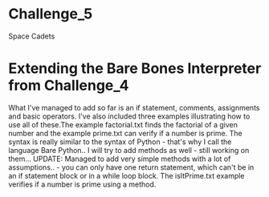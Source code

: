 # Challenge_5
Space Cadets

# Extending the Bare Bones Interpreter from Challenge_4
What I've managed to add so far is an if statement, comments, assignments and basic operators. I've also included three examples illustrating how to use all of these.The example factorial.txt finds the factorial of a given number and the example prime.txt can verify if a number is prime. The syntax is really similar to the syntax of Python - that's why I call the language Bare Python.. I will try to add methods as well - still working on them... 
UPDATE: Managed to add very simple methods with a lot of assumptions.. - you can only have one return statement, which can't be in an if statement block or in a while loop block. The isItPrime.txt example verifies if a number is prime using a method.
